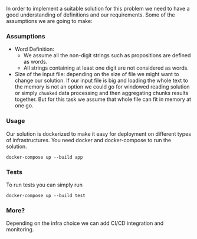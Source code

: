 In order to implement a suitable solution for this problem we need to have a good understanding of definitions
and our requirements. Some of the assumptions we are going to make:

### Assumptions
- Word Definition: 
  - We assume all the non-digit strings such as propositions are defined as words.
  - All strings containing at least one digit are not considered as words.
- Size of the input file: depending on the size of file we might want to change our solution. If our input
file is big and loading the whole text to the memory is not an option we could go for windowed reading solution
or simply `chunked` data processing and then aggregating chunks results together. But for this task we assume
that whole file can fit in memory at one go.


### Usage

Our solution is dockerized to make it easy for deployment on different types of infrastructures.
You need docker and docker-compose to run the solution.

```
docker-compose up --build app 
```

### Tests
To run tests you can simply run 

```
docker-compose up --build test
```

### More?
Depending on the infra choice we can add CI/CD integration and monitoring.
